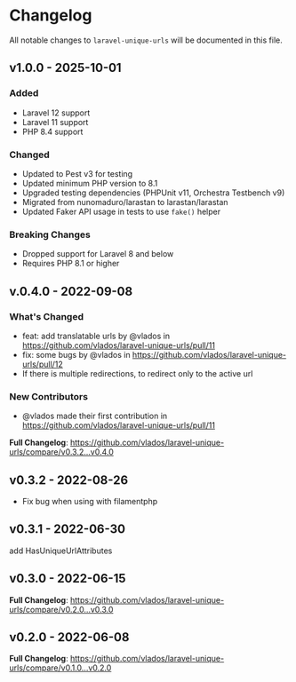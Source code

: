 # Changelog

All notable changes to `laravel-unique-urls` will be documented in this file.

## v1.0.0 - 2025-10-01

### Added
- Laravel 12 support
- Laravel 11 support
- PHP 8.4 support

### Changed
- Updated to Pest v3 for testing
- Updated minimum PHP version to 8.1
- Upgraded testing dependencies (PHPUnit v11, Orchestra Testbench v9)
- Migrated from nunomaduro/larastan to larastan/larastan
- Updated Faker API usage in tests to use `fake()` helper

### Breaking Changes
- Dropped support for Laravel 8 and below
- Requires PHP 8.1 or higher

## v.0.4.0 - 2022-09-08

### What's Changed

- feat: add translatable urls by @vlados in https://github.com/vlados/laravel-unique-urls/pull/11
- fix: some bugs by @vlados in https://github.com/vlados/laravel-unique-urls/pull/12
- If there is multiple redirections, to redirect only to the active url

### New Contributors

- @vlados made their first contribution in https://github.com/vlados/laravel-unique-urls/pull/11

**Full Changelog**: https://github.com/vlados/laravel-unique-urls/compare/v0.3.2...v0.4.0

## v0.3.2  - 2022-08-26

- Fix bug when using with filamentphp

## v0.3.1 - 2022-06-30

add HasUniqueUrlAttributes

## v0.3.0 - 2022-06-15

**Full Changelog**: https://github.com/vlados/laravel-unique-urls/compare/v0.2.0...v0.3.0

## v0.2.0 - 2022-06-08

**Full Changelog**: https://github.com/vlados/laravel-unique-urls/compare/v0.1.0...v0.2.0
